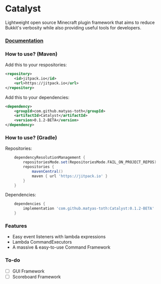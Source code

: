 # Catalyst
Lightweight open source Minecraft plugin framework that aims to reduce Bukkit's verbosity while also providing useful tools for developers.

### [Documentation](https://understood-diascia-0f5.notion.site/527233c73ac8499faafd7488ab8353f4?v=6611342351cc4419a2e004385402c330)

### How to use? (Maven)
Add this to your respositories:
```xml
<repository>
    <id>jitpack.io</id>
    <url>https://jitpack.io</url>
</repository>
```

Add this to your dependencies:
```xml
<dependency>
    <groupId>com.github.matyas-toth</groupId>
    <artifactId>Catalyst</artifactId>
    <version>0.1.2-BETA</version>
</dependency>
```

### How to use? (Gradle)
Repositories:
```gradle
	dependencyResolutionManagement {
		repositoriesMode.set(RepositoriesMode.FAIL_ON_PROJECT_REPOS)
		repositories {
			mavenCentral()
			maven { url 'https://jitpack.io' }
		}
	}
```
Dependencies:
```gradle
	dependencies {
		implementation 'com.github.matyas-toth:Catalyst:0.1.2-BETA'
	}
```


### Features
- Easy event listeners with lambda expressions
- Lambda CommandExecutors
- A massive & easy-to-use Command Framework

### To-do
- [ ] GUI Framework
- [ ] Scoreboard Framework

